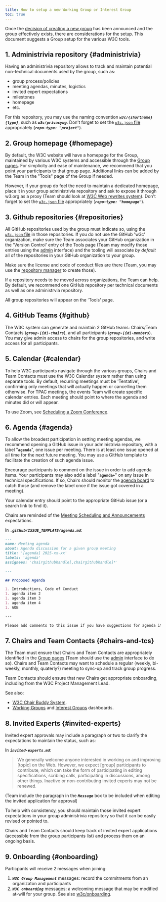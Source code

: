 ```yaml
---
title: How to setup a new Working Group or Interest Group
toc: true
---
```


Once the [decision of creating a new group](../process/charter.md#join-form) has been announced and the group effectively exists, there are considerations for the setup. This document suggests a Group setup for the various W3C tools.

## 1. Administrivia repository {#administrivia}

Having an administrivia repository allows to track and maintain potential non-technical documents used by the group, such as:

- group process/policies
- meeting agendas, minutes, logistics
- invited expert expectations
- milestones
- homepage
- etc.

For this repository, you may use the naming convention ***`w3c/{shortname}{type}`***, such as ***`w3c/privacywg`***. Don't forget to set the [`w3c.json` file](https://w3c.github.io/w3c.json.html) appropriately (***`repo-type: "project"`***).

## 2. Group homepage {#homepage}

By default, the W3C website will have a homepage for the Group, maintained by various W3C systems and accessible through the [Group pages](https://www.w3.org/groups/). For simplicity and ease of maintenance, we recommend that you point your participants to that group page. Additional links can be added by the Team in the "Tools" page of the Group if needed.

However, if your group do feel the need to maintain a dedicated homepage, place it in your group administrivia repository and ask to expose it through w3.org as a proxy (Team should look at [W3C Web rewrites system](https://www.w3.org/2019/03/rewrites-doc.html)). Don't forget to set the [`w3c.json` file](https://w3c.github.io/w3c.json.html) appropriately (***`repo-type: "homepage"`***).

## 3. Github repositories {#repositories}

All GitHub repositories used by the group must indicate so, using the [`w3c.json` file](https://w3c.github.io/w3c.json.html) in those repositories. If you do not use the GitHub 'w3c' organization, make sure the Team associates your GitHub organization in the 'Version Control' entry of the Tools page (Team may modify those entries using the [admin](https://w3.org/admin) interface) and the tooling will associate *by default* all of the repositories in your GitHub organization to your group.

Make sure the license and code of conduct files are there (Team, you may use the [repository manager](https://labs.w3.org/repo-manager/) to create those).

If a repository needs to be moved across organizations, the Team can help. By default, we recommend one GitHub repository per technical documents as well as one administrvia repository.

All group repositories will appear on the 'Tools' page.

## 4. GitHub Teams {#github}

The W3C system can generate and maintain 2 GitHub teams: Chairs/Team Contacts (***`group-[id]-chairs`***), and all participants (***`group-[id]-members`***). You may give admin access to chairs for the group repositories, and write access for all participants.

## 5. Calendar {#calendar}

To help W3C participants navigate through the various groups, Chairs and Team Contacts must use the W3C Calendar system rather than using separate tools. By default, recurring meetings must be 'Tentative', confirming only meetings that will actually happen or cancelling them otherwise. For TPAC meetings, the events Team will create specific calendar entries. Each meeting should point to where the agenda and minutes did or will appear.

To use Zoom, see [Scheduling a Zoom Conference](../meetings/zoom.md).

## 6. Agenda {#agenda}

To allow the broadest participation in setting meeting agendas, we recommend opening a GitHub issue in your administrivia repository, with a label "**`agenda`**", one issue per meeting. There is at least one issue opened at all time for the next future meeting. You may use a GitHub template to facilitate the creation of such agenda issue.

Encourage participants to comment on the issue in order to add agenda items. Your participants may also add a label "**`agenda+`**" on any issue in technical specifications. If so, Chairs should monitor the [agenda board](https://www.w3.org/PM/Groups/agendas.html) to catch those (and remove the label once if the issue got covered in a meeting).

Your calendar entry should point to the appropriate GitHub issue (or a search link to find it).

Chairs are reminded of the [Meeting Scheduling and Announcements](https://www.w3.org/policies/process/#meeting-schedules) expectations.

In ***`.github/ISSUE_TEMPLATE/agenda.md`***:

```markdown
---
name: Meeting agenda
about: Agenda discussion for a given group meeting
title: '[agenda] 2025-xx-xx'
labels: 'agenda'
assignees: 'chairgithubhandle[,chairgithubhandle]*'

---

## Proposed Agenda

1. Introductions, Code of Conduct
1. agenda item 2
1. agenda item 3
1. agenda item 4
1. AOB

---

Please add comments to this issue if you have suggestions for agenda items.

```

## 7. Chairs and Team Contacts {#chairs-and-tcs}

The Team must ensure that Chairs and Team Contacts are appropriately identified in the [Group pages](https://www.w3.org/groups/) (Team should use the [admin](https://www.w3.org/admin/) interface to do so). Chairs and Team Contacts may want to schedule a regular (weekly, bi-weekly, monthly, quaterly?) meeting to sync-up and track group progress.

Team Contacts should ensure that new Chairs get appropriate onboarding, including from the W3C Project Management Lead.

See also:

- [W3C Chair Buddy System](../chair/buddy.md).
- [Working Groups](https://www.w3.org/PM/Groups/chairboards.html?gtype=working) and [Interest Groups](https://www.w3.org/PM/Groups/chairboards.html?gtype=interest) dashboards.

## 8. Invited Experts {#invited-experts}

Invited expert approvals may include a paragraph or two to clarify the expectations to maintain the status, such as:

In ***`invited-experts.md`***:

  > We generally welcome anyone interested in working on and improving \[topic] on the Web. However, we expect \[group] participants to contribute, which can take the form of participating in editing specifications, scribing calls, participating in discussions, among other things. Inactive or non-contributing invited experts may not be renewed.

(Team include the paragraph in the ***`Message`*** box to be included when editing the invited application for approval)

To help with consistency, you should maintain those invited expert expectations in your group administrivia repository so that it can be easily revised or pointed to.

Chairs and Team Contacts should keep track of invited expert applications (accessible from the group participants list) and process them on an ongoing basis.

## 9. Onboarding {#onboarding}

Particpants will receive 2 messages when joining:

1. ***`W3C Group Management`*** messages: record the commitments from an organizaton and participants
2. ***`W3C onboarding`*** messages: a welcoming message that may be modified at-will for your group. See also [w3c/onboarding](https://github.com/w3c/onboarding).
